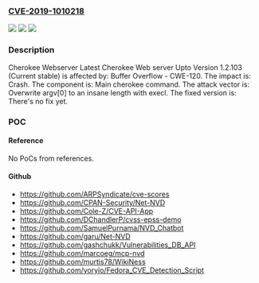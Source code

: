 ### [CVE-2019-1010218](https://cve.mitre.org/cgi-bin/cvename.cgi?name=CVE-2019-1010218)
![](https://img.shields.io/static/v1?label=Product&message=Latest%20Cherokee%20Web%20server&color=blue)
![](https://img.shields.io/static/v1?label=Version&message=Upto%20Version%201.2.103%20(Current%20stable)%20%5Bfixed%3A%20There's%20no%20fix%20yet%5D%20&color=brightgreen)
![](https://img.shields.io/static/v1?label=Vulnerability&message=Buffer%20Overflow%20-%20CWE-120&color=brightgreen)

### Description

Cherokee Webserver Latest Cherokee Web server Upto Version 1.2.103 (Current stable) is affected by: Buffer Overflow - CWE-120. The impact is: Crash. The component is: Main cherokee command. The attack vector is: Overwrite argv[0] to an insane length with execl. The fixed version is: There's no fix yet.

### POC

#### Reference
No PoCs from references.

#### Github
- https://github.com/ARPSyndicate/cve-scores
- https://github.com/CPAN-Security/Net-NVD
- https://github.com/Cole-Z/CVE-API-App
- https://github.com/DChandlerP/cvss-epss-demo
- https://github.com/SamuelPurnama/NVD_Chatbot
- https://github.com/garu/Net-NVD
- https://github.com/gashchukk/Vulnerabilities_DB_API
- https://github.com/marcoeg/mcp-nvd
- https://github.com/murtis78/WikiNess
- https://github.com/yoryio/Fedora_CVE_Detection_Script

